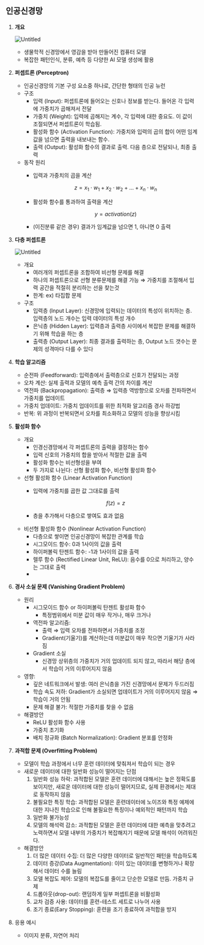 ## 인공신경망

1. **개요**
    
    ![Untitled](https://prod-files-secure.s3.us-west-2.amazonaws.com/22c8f801-99ba-493e-86d2-6046133a623d/c40c67cf-2b1e-4d20-ba31-15e3609bc5c2/Untitled.png)
    
    - 생물학적 신경망에서 영감을 받아 만들어진 컴퓨터 모델
    - 복잡한 패턴인식, 분류, 예측 등 다양한 AI 모델 생성에 활용
2. **퍼셉트론 (Perceptron)**
    - 인공신경망의 기본 구성 요소중 하나로, 간단한 형태의 인공 뉴런
    - 구조
        - 입력 (Input): 퍼셉트론에 들어오는 신호나 정보를 받는다. 들어온 각 입력에 가중치가 곱해져서 전달
        - 가중치 (Weight): 입력에 곱해지는 계수, 각 입력에 대한 중요도. 이 값이 조절되면서 퍼셉트론이 학습됨.
        - 활성화 함수 (Activation Function): 가중치와 입력의 곱의 합이 어떤 임계값을 넘으면 출력을 내보내는 함수.
        - 출력 (Output): 활성화 함수의 결과로 출력. 다음 층으로 전달되나, 최종 출력
    - 동작 원리
        - 입력과 가중치의 곱을 계산
            
            $$
            z = x_1⋅w_1 + x_2⋅w_2 + ... + x_n⋅w_n
            $$
            
        - 활성화 함수를 통과하여 출력을 계산
            
            $$
            y = activation(z)
            $$
            
        - (이진분류 같은 경우) 결과가 임계값을 넘으면 1, 아니면 0 출력
3. **다층 퍼셉트론**
    
    ![Untitled](https://prod-files-secure.s3.us-west-2.amazonaws.com/22c8f801-99ba-493e-86d2-6046133a623d/4ee39fb3-ffd2-49c1-b423-16418679b2d9/Untitled.png)
    
    - 개요
        - 여러개의 퍼셉트론을 조합하여 비선형 문제를 해결
        - 하나의 퍼셉트론으로 선형 분류문제를 해결 가능 ⇒ 가중치를 조절해서 입력 공간을 적절히 분리하는 선을 찾는것
        - 한계: ex) 타집합 문제
    - 구조
        - 입력층 (Input Layer): 신경망에 입력되는 데이터의 특성이 위치하는 층. 입력층의 노드 개수는 입력 데이터의 특성 개수
        - 은닉층 (Hidden Layer): 입력층과 출력층 사이에서 복잡한 문제를 해결하기 위해 학습을 하는 층
        - 출력층 (Output Layer): 최종 결과를 출력하는 층, Output 노드 갯수는 문제의 성격마다 다를 수 있다
4. **학습 알고리즘**
    - 순전파 (Feedforward): 입력층에서 출력층으로 신호가 전달되는 과정
    - 오차 계산: 실제 출력과 모델의 예측 출력 간의 차이를 계산
    - 역전파 (Backpropagation): 출력층 ⇒ 입력층 역방향으로 오차를 전파하면서 가중치를 업데이트
    - 가중치 업데이트: 가중치 업데이트를 위한 최적화 알고리즘 경사 하강법
    - 반복: 위 과정이 반복되면서 오차를 최소화하고 모델의 성능을 향상시킴

5. **활성화 함수**
    - 개요
        - 인경신경망에서 각 퍼셉트론의 출력을 결정하는 함수
        - 입력 신호의 가중치의 합을 받아서 적절한 값을 출력
        - 활성화 함수는 비선형성을 부여
        - 두 가지로 나뉜다: 선형 활성화 함수, 비선형 활성화 함수
    - 선형 활성화 함수 (Linear Activation Function)
        - 입력에 가중치를 곱한 값 그대로를 출력
            
            $$
            f(z) = z
            $$
            
        - 층을 추가해서 다층으로 쌓여도 효과 없음
    - 비선형 활성화 함수 (Nonlinear Activation Function)
        - 다층으로 쌓이면 인공신경망이 복잡한 관계를 학습
        - 시그모이드 함수: 0과 1사이의 값을 출력
        - 하이퍼볼릭 탄젠트 함수:  -1과 1사이의 값을 출력
        - 렐루 함수 (Rectified Linear Unit, ReLU): 음수를 0으로 처리하고, 양수는 그대로 출력
        - 
6. **경사 소실 문제 (Vanishing Gradient Problem)**
    - 원리
        - 시그모이드 함수 or 하이퍼볼릭 탄젠트 활성화 함수
            - 특정범위에서 미분 값이 매우 작거나, 매우 크거나
        - 역전파 알고리즘:
            - 출력 ⇒ 입력 오차를 전파하면서 가중치를 조정
            - Gradient(기울기)를 계산하는데 미분값이 매우 작으면 기울기가 사라짐
        - Gradient 소실
            - 신경망 상위층의 가중치가 거의 업데이트 되지 않고, 따라서 해당 층에서 학습이 거의 이루어지지 않음
    - 영향:
        - 깊은 네트워크에서 발생: 여러 은닉층을 가진 신경망에서 문제가 두드러짐
        - 학습 속도 저하: Gradient가 소실되면 업데이트가 거의 이루어지지 않음 ⇒ 학습이 거의 안됨
        - 문제 해결 불가: 적절한 가중치를 찾을 수 없음
    - 해결방안
        - ReLU 활성화 함수 사용
        - 가중치 초기화
        - 배치 정규화 (Batch Normalization): Gradient 분포를 안정화
7. **과적합 문제 (Overfitting Problem)**
    - 모델이 학습 과정에서 너무 훈련 데이터에 맞춰져서 학습이 되는 경우
    - 새로운 데이터에 대한 일반화 성능이 떨어지는 단점
        1. 일반화 성능 하락: 과적합된 모델은 훈련 데이터에 대해서는 높은 정확도를 보이지만, 새로운 데이터에 대한 성능이 떨어지므로, 실제 환경에서는 제대로 동작하지 않음
        2. 불필요한 특징 학습: 과적합된 모델은 훈련데이터에 노이즈와 특정 예제에 대한 지나친 학습으로 인해 불필요한 특징이나 예외적인 패턴까지 학습
        3. 일반화 불가능성
        4. 모델의 해석력 감소: 과적합된 모델은 훈련 데이터에 대한 예측을 맞추려고 노력하면서 모델 내부의 가중치가 복잡해지기 때문에 모델 해석이 어려워진다.
    - 해결방안
        1. 더 많은 데이터 수집: 더 많은 다양한 데이터로 일반적인 패턴을 학습하도록
        2. 데이터 증강(Data Augmentation): 이미 있는 데이터를 변형하거나 확장해서 데이터 수를 늘림
        3. 모델 복잡도 제어: 모델의 복잡도를 줄이고 단순한 모델로 만듬. 가중치 규제
        4. 드롭아웃(drop-out): 랜덤하게 일부 퍼셉트론을 비활성화
        5. 교차 검증 사용: 데이터를 훈련-테스트 세트로 나누어 사용
        6. 조기 종료(Eary Stopping): 훈련을 조기 종료하여 과적합을 방지
8. 응용 예시
    - 이미지 분류, 자연어 처리
